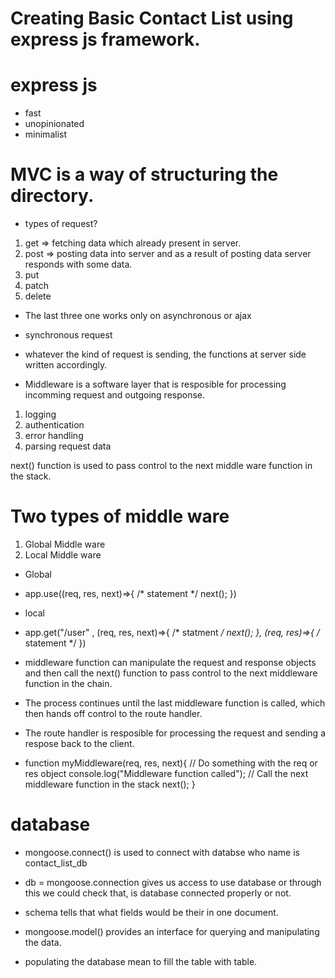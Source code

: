 # Creating Basic Contact List using express js framework.

# express js
- fast
- unopinionated
- minimalist

# MVC is a way of structuring the directory.

- types of request?
1. get => fetching data which already present in server.
2. post => posting data into server and as a result of posting data server responds with some data.
3. put 
4. patch 
5. delete
- The last three one works only on asynchronous or ajax
- synchronous request


- whatever the kind of request is sending, the functions at server side written accordingly.


- Middleware is a software layer that is resposible for processing incomming request and outgoing response.

1. logging
2. authentication
3. error handling
4. parsing request data

next() function is used to pass control to the next middle ware function in the stack.

# Two types of middle ware
1. Global Middle ware
2. Local Middle ware

- Global 
- app.use((req, res, next)=>{
    /* statement */
    next();
})

- local
- app.get("/user" , (req, res, next)=>{
    /* statment */
    next();
}, (req, res)=>{
    /* statement */
})

- middleware function can manipulate the request and response objects and then call the next() function to pass control to the next middleware function in the chain.

- The process continues until the last middleware function is called, which then hands off control to the route handler. 

- The route handler is resposible for processing the request and sending a respose back to the client.


- function myMiddleware(req, res, next){
    // Do something with the req or res object
    console.log("Middleware function called");
    // Call the next middleware function in the stack
    next();
}



# database

- mongoose.connect() is used to connect with databse who name is contact_list_db

- db = mongoose.connection gives us access to use database or through this we could check that, is database connected properly or not.


- schema tells that what fields would be their in one document.

- mongoose.model() provides an interface for querying and manipulating the data.

- populating the database mean to fill the table with table.


